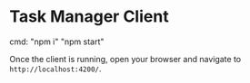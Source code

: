 # Task Manager Client

cmd:
"npm i"
"npm start"

Once the client is running, 
open your browser and navigate to `http://localhost:4200/`.
